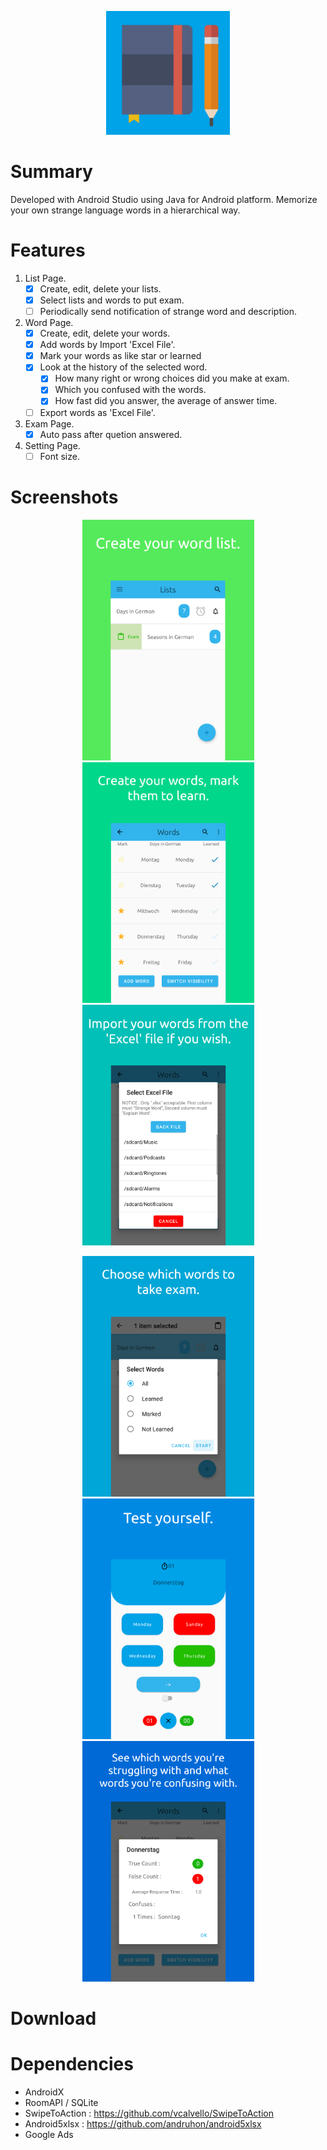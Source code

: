 <p align="center">
  <img height="198" width="198"  src="images/icon512.png">
</p>

# Summary
Developed with Android Studio using Java for Android platform.
Memorize your own strange language words in a hierarchical way.

# Features
1. List Page.
    - [x] Create, edit, delete your lists.
    - [x] Select lists and words to put exam.
    - [ ] Periodically send notification of strange word and description.
2. Word Page.
    - [x] Create, edit, delete your words.
    - [x] Add words by Import 'Excel File'.
    - [x] Mark your words as like star or learned
    - [x] Look at the history of the selected word. 
      - [x] How many right or wrong choices did you make at exam.
      - [x] Which you confused with the words.
      - [x] How fast did you answer, the average of answer time.
    - [ ] Export words as 'Excel File'.
3. Exam Page.
    - [x] Auto pass after quetion answered.
4. Setting Page.
    - [ ] Font size.
    
# Screenshots
<p align="center">
<img height="385" width="275" src="images/a1.png">
<img height="385" width="275" src="images/a2.png">
<img height="385" width="275" src="images/a3.png">
</p>
<p align="center">
<img height="385" width="275" src="images/a4.png">
<img height="385" width="275" src="images/a5.png">
<img height="385" width="275" src="images/a6.png">
</p>

# Download

# Dependencies
- AndroidX
- RoomAPI / SQLite
- SwipeToAction : https://github.com/vcalvello/SwipeToAction
- Android5xlsx : https://github.com/andruhon/android5xlsx
- Google Ads
